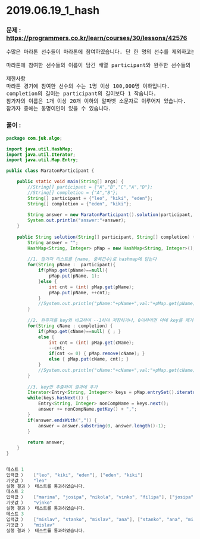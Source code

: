 # 2019.06.19_1_hash

### 문제 : https://programmers.co.kr/learn/courses/30/lessons/42576  
<pre>
수많은 마라톤 선수들이 마라톤에 참여하였습니다. 단 한 명의 선수를 제외하고는 모든 선수가 마라톤을 완주하였습니다.

마라톤에 참여한 선수들의 이름이 담긴 배열 participant와 완주한 선수들의 이름이 담긴 배열 completion이 주어질 때, 완주하지 못한 선수의 이름을 return 하도록 solution 함수를 작성해주세요.

제한사항
마라톤 경기에 참여한 선수의 수는 1명 이상 100,000명 이하입니다.
completion의 길이는 participant의 길이보다 1 작습니다.
참가자의 이름은 1개 이상 20개 이하의 알파벳 소문자로 이루어져 있습니다.
참가자 중에는 동명이인이 있을 수 있습니다.
</pre>
### 풀이 : 

~~~ java
package com.juk.algo;

import java.util.HashMap;
import java.util.Iterator;
import java.util.Map.Entry;

public class MaratonParticipant {

	public static void main(String[] args) {
		//String[] participant = {"A","B","C","A","D"};	
		//String[] completion = {"A","B"};	
		String[] participant = {"leo", "kiki", "eden"};
		String[] completion = {"eden", "kiki"};	
		
		String answer = new MaratonParticipant().solution(participant, completion);
		System.out.println("answer:"+answer);
	}
	
	public String solution(String[] participant, String[] completion) {
        String answer = "";
        HashMap<String, Integer> pMap = new HashMap<String, Integer>();
        
        //1. 참가자 리스트를 {name, 중복건수}로 hashmap에 담는다
        for(String pName :  participant){
            if(pMap.get(pName)==null){
            	pMap.put(pName, 1);
            }else {
            	int cnt = (int) pMap.get(pName);
                pMap.put(pName, ++cnt);
            }            
            //System.out.println("pName:"+pName+",val:"+pMap.get(pName));
        }
        
        //2. 완주자를 key와 비교하여 --1하여 저장하거나, 0이하이면 아예 key를 제거
        for(String cName : completion) {
        	if(pMap.get(cName)==null) { ; }
        	else {
        		int cnt = (int) pMap.get(cName);
        		--cnt;
        		if(cnt <= 0) { pMap.remove(cName); }
        		else { pMap.put(cName, cnt); }
        	}        	
        	//System.out.println("cName:"+cName+",val:"+pMap.get(cName));
        }
        
        //3. key만 추출하여 결과에 추가
        Iterator<Entry<String, Integer>> keys = pMap.entrySet().iterator();
        while(keys.hasNext()) {
        	Entry<String, Integer> nonCompName = keys.next();
        	answer += nonCompName.getKey() + ",";
        }
        if(answer.endsWith(",")) {
        	answer = answer.substring(0, answer.length()-1);
        }
        
        return answer;
    }
}


테스트 1
입력값 〉	["leo", "kiki", "eden"], ["eden", "kiki"]
기댓값 〉	"leo"
실행 결과 〉	테스트를 통과하였습니다.
테스트 2
입력값 〉	["marina", "josipa", "nikola", "vinko", "filipa"], ["josipa", "filipa", "marina", "nikola"]
기댓값 〉	"vinko"
실행 결과 〉	테스트를 통과하였습니다.
테스트 3
입력값 〉	["mislav", "stanko", "mislav", "ana"], ["stanko", "ana", "mislav"]
기댓값 〉	"mislav"
실행 결과 〉	테스트를 통과하였습니다.
~~~ 



